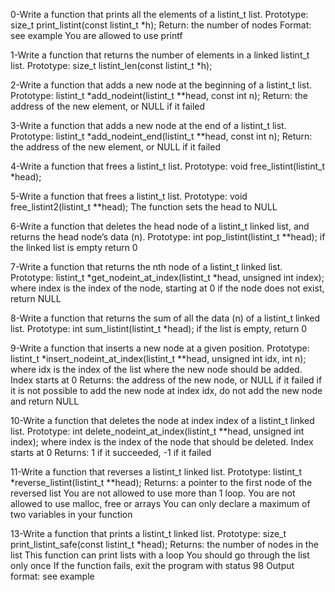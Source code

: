 0-Write a function that prints all the elements of a listint_t list.
    Prototype: size_t print_listint(const listint_t *h);
    Return: the number of nodes
    Format: see example
    You are allowed to use printf

1-Write a function that returns the number of elements in a linked listint_t list.
    Prototype: size_t listint_len(const listint_t *h);


2-Write a function that adds a new node at the beginning of a listint_t list.
    Prototype: listint_t *add_nodeint(listint_t **head, const int n);
    Return: the address of the new element, or NULL if it failed


3-Write a function that adds a new node at the end of a listint_t list.
    Prototype: listint_t *add_nodeint_end(listint_t **head, const int n);
    Return: the address of the new element, or NULL if it failed

4-Write a function that frees a listint_t list.
    Prototype: void free_listint(listint_t *head);

5-Write a function that frees a listint_t list.
    Prototype: void free_listint2(listint_t **head);
    The function sets the head to NULL

6-Write a function that deletes the head node of a listint_t linked list, and returns the head node’s data (n).
    Prototype: int pop_listint(listint_t **head);
    if the linked list is empty return 0

7-Write a function that returns the nth node of a listint_t linked list.
    Prototype: listint_t *get_nodeint_at_index(listint_t *head, unsigned int index);
    where index is the index of the node, starting at 0
    if the node does not exist, return NULL

8-Write a function that returns the sum of all the data (n) of a listint_t linked list.
    Prototype: int sum_listint(listint_t *head);
    if the list is empty, return 0

9-Write a function that inserts a new node at a given position.
    Prototype: listint_t *insert_nodeint_at_index(listint_t **head, unsigned int idx, int n);
    where idx is the index of the list where the new node should be added. Index starts at 0
    Returns: the address of the new node, or NULL if it failed
    if it is not possible to add the new node at index idx, do not add the new node and return NULL

10-Write a function that deletes the node at index index of a listint_t linked list.
    Prototype: int delete_nodeint_at_index(listint_t **head, unsigned int index);
    where index is the index of the node that should be deleted. Index starts at 0
    Returns: 1 if it succeeded, -1 if it failed

11-Write a function that reverses a listint_t linked list.
    Prototype: listint_t *reverse_listint(listint_t **head);
    Returns: a pointer to the first node of the reversed list
    You are not allowed to use more than 1 loop.
    You are not allowed to use malloc, free or arrays
    You can only declare a maximum of two variables in your function

13-Write a function that prints a listint_t linked list.
    Prototype: size_t print_listint_safe(const listint_t *head);
    Returns: the number of nodes in the list
    This function can print lists with a loop
    You should go through the list only once
    If the function fails, exit the program with status 98
    Output format: see example



